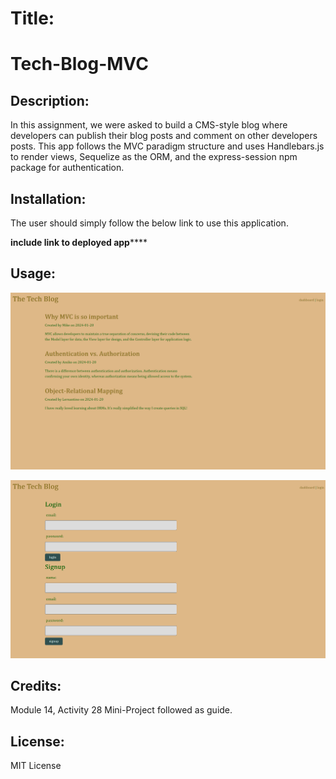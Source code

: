 # Title: 
# Tech-Blog-MVC

## Description:

In this assignment, we were asked to build a CMS-style blog where developers can publish their blog posts and comment on other developers posts. This app follows the MVC paradigm structure and uses Handlebars.js to render views, Sequelize as the ORM, and the express-session npm package for authentication.

## Installation:

The user should simply follow the below link to use this application.

**********************include link to deployed app**************************


## Usage: 

![homepage view](<./public/assets/homepage.png>)

![login page view](<./public/assets/login.png>)

## Credits:

Module 14, Activity 28 Mini-Project followed as guide.

## License:

MIT License